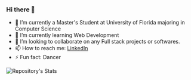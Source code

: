### Hi there 👋

- 🔭 I’m currently a Master's Student at University of Florida majoring in Computer Science
- 🌱 I’m currently learning Web Development
- 👯 I’m looking to collaborate on any Full stack projects or softwares.
- 📫 How to reach me: [LinkedIn](https://www.linkedin.com/in/diksha-verma-/)  
- ⚡ Fun fact: Dancer 
<!--  - 🤔 I’m looking for help with ...
- 💬 Ask me about ...
- 📫 How to reach me: ...
- 😄 Pronouns: ... -->




![Repository's Stats](https://github-readme-stats.vercel.app/api?username=DikshaVerma25&show_icons=true)
<!--
**DikshaVerma25/DikshaVerma25** is a ✨ _special_ ✨ repository because its `README.md` (this file) appears on your GitHub profile.

